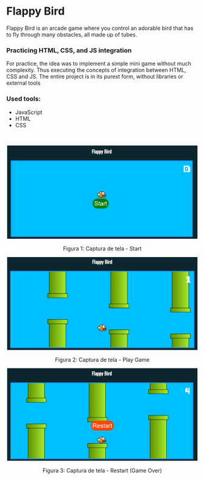 # Flappy Bird
Flappy Bird is an arcade game where you control an adorable bird that has to fly through many obstacles, all made up of tubes.
### Practicing HTML, CSS, and JS integration
For practice, the idea was to implement a simple mini game without much complexity. Thus executing the concepts of integration between HTML, CSS and JS. The entire project is in its purest form, without libraries or external tools
### Used tools:
- JavaScript
- HTML
- CSS


<br>

<p align="center">
  <img src="./imgs/Captura1.png" width="500px" alt="Tela de Start">
  <p align="center">Figura 1: Captura de tela - Start</p>
</p>
<p align="center">
  <img src="./imgs/Captura2.png" width="500px" alt="Tela Play Game">
  <p align="center">Figura 2: Captura de tela - Play Game</p>
</p>
<p align="center">
  <img src="./imgs/Captura3.png" width="500px" alt="Tela de Restart">
  <p align="center">Figura 3: Captura de tela - Restart (Game Over)</p>
</p>
